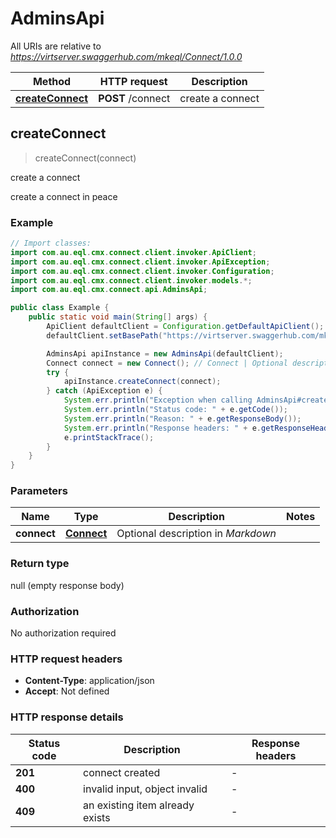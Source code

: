 # AdminsApi

All URIs are relative to *https://virtserver.swaggerhub.com/mkeql/Connect/1.0.0*

Method | HTTP request | Description
------------- | ------------- | -------------
[**createConnect**](AdminsApi.md#createConnect) | **POST** /connect | create a connect



## createConnect

> createConnect(connect)

create a connect

create a connect in peace

### Example

```java
// Import classes:
import com.au.eql.cmx.connect.client.invoker.ApiClient;
import com.au.eql.cmx.connect.client.invoker.ApiException;
import com.au.eql.cmx.connect.client.invoker.Configuration;
import com.au.eql.cmx.connect.client.invoker.models.*;
import com.au.eql.cmx.connect.api.AdminsApi;

public class Example {
    public static void main(String[] args) {
        ApiClient defaultClient = Configuration.getDefaultApiClient();
        defaultClient.setBasePath("https://virtserver.swaggerhub.com/mkeql/Connect/1.0.0");

        AdminsApi apiInstance = new AdminsApi(defaultClient);
        Connect connect = new Connect(); // Connect | Optional description in *Markdown*
        try {
            apiInstance.createConnect(connect);
        } catch (ApiException e) {
            System.err.println("Exception when calling AdminsApi#createConnect");
            System.err.println("Status code: " + e.getCode());
            System.err.println("Reason: " + e.getResponseBody());
            System.err.println("Response headers: " + e.getResponseHeaders());
            e.printStackTrace();
        }
    }
}
```

### Parameters


Name | Type | Description  | Notes
------------- | ------------- | ------------- | -------------
 **connect** | [**Connect**](Connect.md)| Optional description in *Markdown* |

### Return type

null (empty response body)

### Authorization

No authorization required

### HTTP request headers

- **Content-Type**: application/json
- **Accept**: Not defined


### HTTP response details
| Status code | Description | Response headers |
|-------------|-------------|------------------|
| **201** | connect created |  -  |
| **400** | invalid input, object invalid |  -  |
| **409** | an existing item already exists |  -  |


